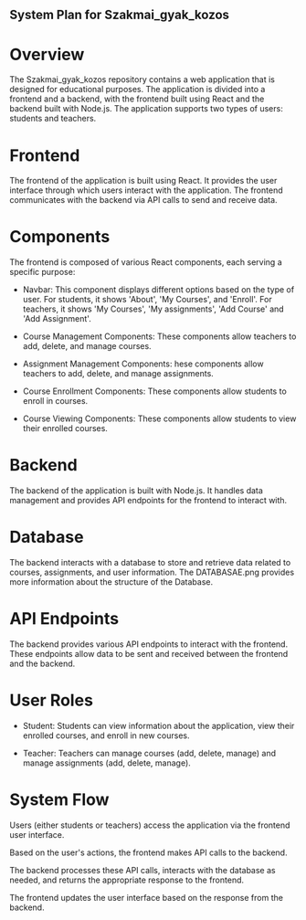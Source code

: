 ## System Plan for Szakmai_gyak_kozos
# Overview
The Szakmai_gyak_kozos repository contains a web application that is designed for educational purposes. The application is divided into a frontend and a backend, with the frontend built using React and the backend built with Node.js. The application supports two types of users: students and teachers.

# Frontend
The frontend of the application is built using React. It provides the user interface through which users interact with the application. The frontend communicates with the backend via API calls to send and receive data.

# Components
The frontend is composed of various React components, each serving a specific purpose:

- Navbar: This component displays different options based on the type of user. For students, it shows 'About', 'My Courses', and 'Enroll'. For teachers, it shows 'My Courses', 'My assignments', 'Add Course' and 'Add Assignment'.

- Course Management Components: These components allow teachers to add, delete, and manage courses.

- Assignment Management Components: hese components allow teachers to add, delete, and manage assignments.

- Course Enrollment Components: These components allow students to enroll in courses.

- Course Viewing Components: These components allow students to view their enrolled courses.

# Backend
The backend of the application is built with Node.js. It handles data management and provides API endpoints for the frontend to interact with.

# Database
The backend interacts with a database to store and retrieve data related to courses, assignments, and user information. The DATABASAE.png provides more information about the structure of the Database.

# API Endpoints
The backend provides various API endpoints to interact with the frontend. These endpoints allow data to be sent and received between the frontend and the backend.

# User Roles
- Student: Students can view information about the application, view their enrolled courses, and enroll in new courses.

- Teacher: Teachers can manage courses (add, delete, manage) and manage assignments (add, delete, manage).

# System Flow
Users (either students or teachers) access the application via the frontend user interface.

Based on the user's actions, the frontend makes API calls to the backend.

The backend processes these API calls, interacts with the database as needed, and returns the appropriate response to the frontend.

The frontend updates the user interface based on the response from the backend.